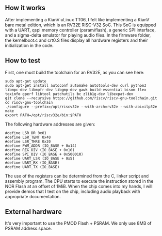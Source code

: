 <!---

This file is used to generate your project datasheet. Please fill in the information below and delete any unused
sections.

You can also include images in this folder and reference them in the markdown. Each image must be less than
512 kb in size, and the combined size of all images must be less than 1 MB.
-->

## How it works
After implementing a KianV uLinux TT06, I felt like implementing a KianV bare
metal edition, which is an RV32E RISC-V32 SoC. This SoC is equipped with a
UART, qspi memory controller (psram/flash), a generic SPI interface, and a sigma-delta emulator for playing audio
files. In the firmware folder, the kernelboot.c and crt0.S files display all
hardware registers and their initialization in the code.

## How to test
First, one must build the toolchain for an RV32E, as you can see here:
```
sudo apt-get update
sudo apt-get install autoconf automake autotools-dev curl python3 libmpc-dev libmpfr-dev libgmp-dev gawk build-essential bison flex texinfo gperf libtool patchutils bc zlib1g-dev libexpat-dev
git clone --recursive https://github.com/riscv/riscv-gnu-toolchain.git
cd riscv-gnu-toolchain
./configure --prefix=/opt/riscv32e --with-arch=rv32e --with-abi=ilp32e
make
export PATH=/opt/riscv32e/bin:$PATH
```
The following hardware addresses are given:
```
#define LSR_DR 0x01
#define LSR_TEMT 0x40
#define LSR_THRE 0x20
#define PWM_ADDR (IO_BASE + 0x14)
#define REG_DIV (IO_BASE + 0x10)
#define SPI_DIV (IO_BASE + 0x500010)
#define UART_LSR (IO_BASE + 0x5)
#define UART_RX (IO_BASE)
#define UART_TX (IO_BASE)
```
The use of the registers can be determined from the C, linker script and assembly program.
The CPU starts to execute the instruction stored in the NOR Flash at an offset of 1MiB.
When the chip comes into my hands, I will provide demos that I test on the
chip, including audio playback with appropriate documentation.


## External hardware
It's very important to use the PMOD Flash + PSRAM. We only use 8MB of PSRAM
address space.
